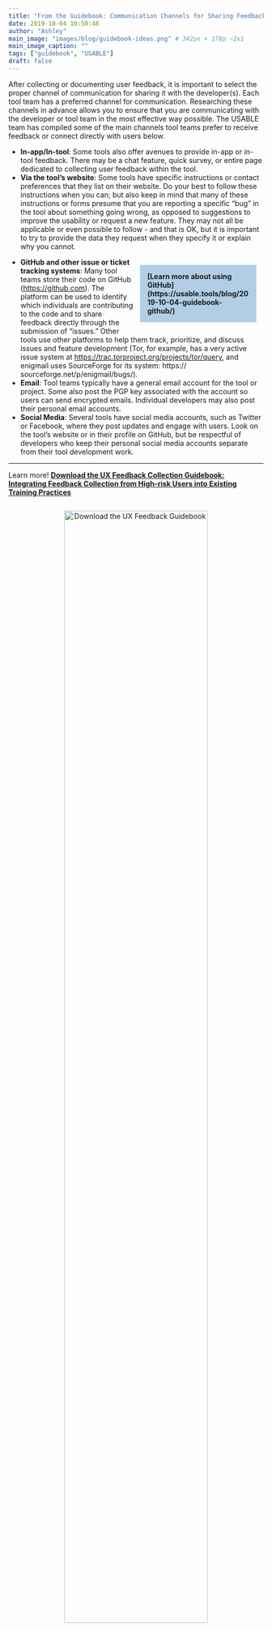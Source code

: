 ```yaml
---
title: "From the Guidebook: Communication Channels for Sharing Feedback"
date: 2019-10-04 10:50:48
author: "Ashley"
main_image: "images/blog/guidebook-ideas.png" # 342px × 178p ~2x1
main_image_caption: ""
tags: ["guidebook", "USABLE"]
draft: false
---
```


After collecting or documenting user feedback, it is important to select the proper channel of communication for sharing it with the developer(s). Each tool team has a preferred channel for communication. Researching these channels in advance allows you to ensure that you are communicating with the developer or tool team in the most effective way possible. The USABLE team has compiled some of the main channels tool teams prefer to receive feedback or connect directly with users below.

- **In-app/In-tool**: Some tools also offer avenues to provide in-app or in-tool feedback. There may be a chat feature, quick survey, or entire page dedicated to collecting user feedback within the tool.
- **Via the tool’s website**: Some tools have specific instructions or contact preferences that they list on their website. Do your best to follow these instructions when you can; but also keep in mind that many of these instructions or forms presume that you are reporting a specific “bug” in the tool about something going wrong, as opposed to suggestions to improve the usability or request a new feature. They may not all be applicable or even possible to follow - and that is OK, but it is important to try to provide the data they request when they specify it or explain why you cannot.

<div style="width: 40%; background-color: #B2CEE6; float:right; padding: 1em; margin: 1em;"><strong>
[Learn more about using GitHub](https://usable.tools/blog/2019-10-04-guidebook-github/) </strong></div>

- **GitHub and other issue or ticket tracking systems**: Many tool teams store their code on GitHub (https://github.com). The platform can be used to identify which individuals are contributing to the code and to share feedback directly through the submission of “issues.” Other tools use other platforms to help them track, prioritize, and discuss issues and feature development (Tor, for example, has a very active issue system at https://trac.torproject.org/projects/tor/query, and enigmail uses SourceForge for its system: https:// sourceforge.net/p/enigmail/bugs/).
- **Email**: Tool teams typically have a general email account for the tool or project. Some also post the PGP key associated with the account so users can send encrypted emails. Individual developers may also post their personal email accounts.
- **Social Media**: Several tools have social media accounts, such as Twitter or Facebook, where they post updates and engage with users. Look on the tool’s website or in their profile on GitHub, but be respectful of developers who keep their personal social media accounts separate from their tool development work.

----

Learn more! **[Download the UX Feedback Collection Guidebook: Integrating Feedback Collection from High-risk Users into Existing Training Practices](/pdfs/USABLE_UX-Feedback-Collection-Guidebook.pdf)**

<div style="text-align:center"><a href="/pdfs/USABLE_UX-Feedback-Collection-Guidebook.pdf"><img src="/images/guidebook-download.png" alt="Download the UX Feedback Guidebook" style="width: 75%; border: 0; padding: 1em;" /></a></div>

